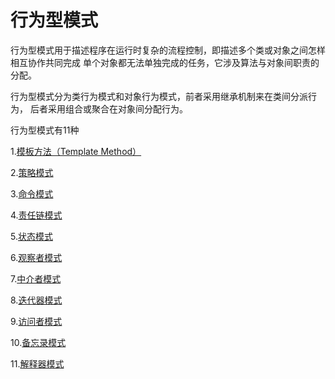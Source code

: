 # 行为型模式

行为型模式用于描述程序在运行时复杂的流程控制，即描述多个类或对象之间怎样相互协作共同完成
单个对象都无法单独完成的任务，它涉及算法与对象间职责的分配。

行为型模式分为类行为模式和对象行为模式，前者采用继承机制来在类间分派行为，
后者采用组合或聚合在对象间分配行为。


行为型模式有11种

1.[模板方法（Template Method）](tempmethod/TemplateMethodTest.java)

2.[策略模式](strategy/StrategyTest.java)

3.[命令模式](command/CommandTest.java)

4.[责任链模式](chainofresponsibility/ChainOfResponsibilityTest.java)

5.[状态模式](state/StateTest.java)

6.[观察者模式](observer/ObserverTest.java)

7.[中介者模式](mediator/MediatorTest.java)

8.[迭代器模式](iterator/IteratorTest.java)

9.[访问者模式](visitor/VisitorTest.java)

10.[备忘录模式](memento/MementoTest.java)

11.[解释器模式](interpreter/InterpreterTest.java)

